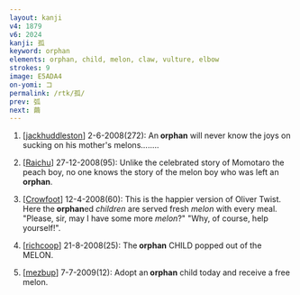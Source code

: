 ```yaml
---
layout: kanji
v4: 1879
v6: 2024
kanji: 孤
keyword: orphan
elements: orphan, child, melon, claw, vulture, elbow
strokes: 9
image: E5ADA4
on-yomi: コ
permalink: /rtk/孤/
prev: 弧
next: 繭
---
```


1) [<a href="http://kanji.koohii.com/profile/jackhuddleston">jackhuddleston</a>] 2-6-2008(272): An<strong> orphan</strong> will never know the joys on sucking on his mother&#039;s melons........

2) [<a href="http://kanji.koohii.com/profile/Raichu">Raichu</a>] 27-12-2008(95): Unlike the celebrated story of Momotaro the peach boy, no one knows the story of the melon boy who was left an<strong> orphan</strong>.

3) [<a href="http://kanji.koohii.com/profile/Crowfoot">Crowfoot</a>] 12-4-2008(60): This is the happier version of Oliver Twist. Here the<strong> orphan</strong>ed <em>children</em> are served fresh <em>melon</em> with every meal. &quot;Please, sir, may I have some more <em>melon</em>?&quot; &quot;Why, of course, help yourself!&quot;.

4) [<a href="http://kanji.koohii.com/profile/richcoop">richcoop</a>] 21-8-2008(25): The<strong> orphan</strong> CHILD popped out of the MELON.

5) [<a href="http://kanji.koohii.com/profile/mezbup">mezbup</a>] 7-7-2009(12): Adopt an<strong> orphan</strong> child today and receive a free melon.

